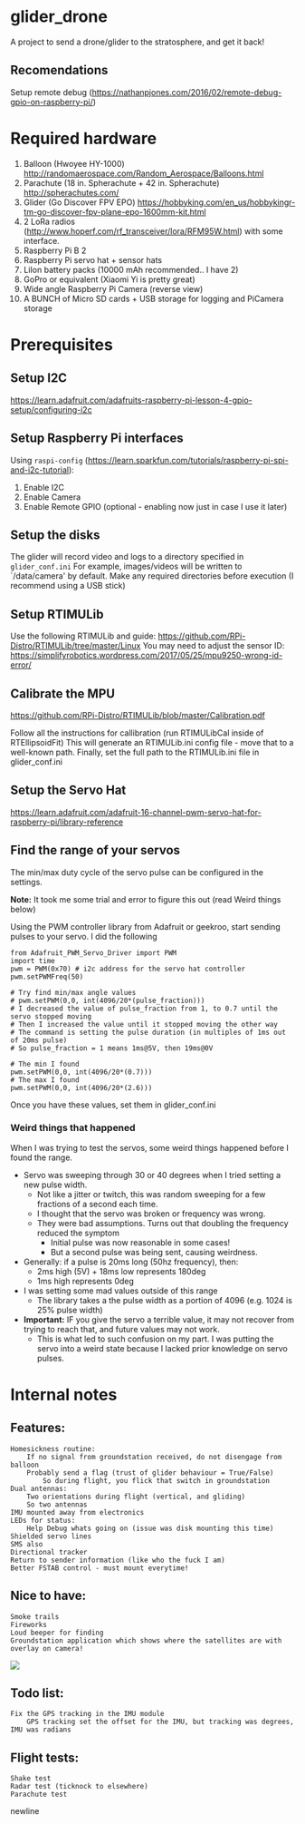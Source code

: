 # glider_drone

A project to send a drone/glider to the stratosphere, and get it back!

## Recomendations

Setup remote debug (https://nathanpjones.com/2016/02/remote-debug-gpio-on-raspberry-pi/)

# Required hardware

1. Balloon (Hwoyee HY-1000) http://randomaerospace.com/Random_Aerospace/Balloons.html
2. Parachute (18 in. Spherachute + 42 in. Spherachute) http://spherachutes.com/
3. Glider (Go Discover FPV EPO) https://hobbyking.com/en_us/hobbykingr-tm-go-discover-fpv-plane-epo-1600mm-kit.html
4. 2 LoRa radios (http://www.hoperf.com/rf_transceiver/lora/RFM95W.html) with some interface.
5. Raspberry Pi B 2
6. Raspberry Pi servo hat + sensor hats
7. LiIon battery packs (10000 mAh recommended.. I have 2)
8. GoPro or equivalent (Xiaomi Yi is pretty great)
9. Wide angle Raspberry Pi Camera (reverse view)
10. A BUNCH of Micro SD cards + USB storage for logging and PiCamera storage 

# Prerequisites

## Setup I2C

https://learn.adafruit.com/adafruits-raspberry-pi-lesson-4-gpio-setup/configuring-i2c

## Setup Raspberry Pi interfaces

Using `raspi-config` (https://learn.sparkfun.com/tutorials/raspberry-pi-spi-and-i2c-tutorial):
1. Enable I2C
2. Enable Camera
3. Enable Remote GPIO (optional - enabling now just in case I use it later)

## Setup the disks

The glider will record video and logs to a directory specified in `glider_conf.ini`
For example, images/videos will be written to `/data/camera' by default.
Make any required directories before execution (I recommend using a USB stick)

## Setup RTIMULib

Use the following RTIMULib and guide: https://github.com/RPi-Distro/RTIMULib/tree/master/Linux
You may need to adjust the sensor ID: https://simplifyrobotics.wordpress.com/2017/05/25/mpu9250-wrong-id-error/

## Calibrate the MPU

https://github.com/RPi-Distro/RTIMULib/blob/master/Calibration.pdf

Follow all the instructions for callibration (run RTIMULibCal inside of RTEllipsoidFit)
This will generate an RTIMULib.ini config file - move that to a well-known path.
Finally, set the full path to the RTIMULib.ini file in glider_conf.ini

## Setup the Servo Hat

https://learn.adafruit.com/adafruit-16-channel-pwm-servo-hat-for-raspberry-pi/library-reference

## Find the range of your servos

The min/max duty cycle of the servo pulse can be configured in the settings.

**Note:** It took me some trial and error to figure this out (read Weird things below)

Using the PWM controller library from Adafruit or geekroo, start sending pulses to your servo.
I did the following

```
from Adafruit_PWM_Servo_Driver import PWM
import time
pwm = PWM(0x70) # i2c address for the servo hat controller
pwm.setPWMFreq(50)

# Try find min/max angle values
# pwm.setPWM(0,0, int(4096/20*(pulse_fraction)))
# I decreased the value of pulse_fraction from 1, to 0.7 until the servo stopped moving
# Then I increased the value until it stopped moving the other way
# The command is setting the pulse duration (in multiples of 1ms out of 20ms pulse)
# So pulse_fraction = 1 means 1ms@5V, then 19ms@0V

# The min I found
pwm.setPWM(0,0, int(4096/20*(0.7)))
# The max I found
pwm.setPWM(0,0, int(4096/20*(2.6)))
```

Once you have these values, set them in glider_conf.ini

### Weird things that happened

When I was trying to test the servos, some weird things happened before I found the range.

* Servo was sweeping through 30 or 40 degrees when I tried setting a new pulse width.
    * Not like a jitter or twitch, this was random sweeping for a few fractions of a second each time.
    * I thought that the servo was broken or frequency was wrong.
    * They were bad assumptions. Turns out that doubling the frequency reduced the symptom
        * Initial pulse was now reasonable in some cases!
        * But a second pulse was being sent, causing weirdness.
* Generally: if a pulse is 20ms long (50hz frequency), then:
    * 2ms high (5V) + 18ms low represents 180deg
    * 1ms high represents 0deg
* I was setting some mad values outside of this range
    * The library takes a the pulse width as a portion of 4096 (e.g. 1024 is 25% pulse width)
* **Important:** IF you give the servo a terrible value, it may not recover from trying to reach that, and future values may not work.
    * This is what led to such confusion on my part. I was putting the servo into a weird state because I lacked prior knowledge on servo pulses.


# Internal notes

## Features:
    Homesickness routine:
        If no signal from groundstation received, do not disengage from balloon
        Probably send a flag (trust of glider behaviour = True/False)
            So during flight, you flick that switch in groundstation
    Dual antennas:
        Two orientations during flight (vertical, and gliding)
        So two antennas
    IMU mounted away from electronics
    LEDs for status:
        Help Debug whats going on (issue was disk mounting this time)
    Shielded servo lines
    SMS also
    Directional tracker
    Return to sender information (like who the fuck I am)
    Better FSTAB control - must mount everytime!

## Nice to have:
    Smoke trails
    Fireworks
    Loud beeper for finding
    Groundstation application which shows where the satellites are with overlay on camera!

![](https://i.giphy.com/S3Ot3hZ5bcy8o.gif)

## Todo list:
    Fix the GPS tracking in the IMU module
        GPS tracking set the offset for the IMU, but tracking was degrees, IMU was radians

## Flight tests:
    Shake test
    Radar test (ticknock to elsewhere)
    Parachute test

newline
